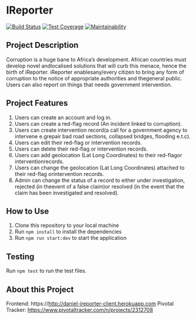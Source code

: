 # IReporter

[![Build Status](https://travis-ci.com/danprocoder/ireporter-react-frontend.svg?branch=develop)](https://travis-ci.com/danprocoder/ireporter-react-frontend) [![Test Coverage](https://api.codeclimate.com/v1/badges/50e62d6d13c25a255f08/test_coverage)](https://codeclimate.com/github/danprocoder/ireporter-react-frontend/test_coverage) [![Maintainability](https://api.codeclimate.com/v1/badges/50e62d6d13c25a255f08/maintainability)](https://codeclimate.com/github/danprocoder/ireporter-react-frontend/maintainability)

## Project Description
Corruption is a huge bane to Africa’s development. African countries must develop novel andlocalised solutions that will curb this menace, hence the birth of iReporter. iReporter enablesany/every citizen to bring any form of corruption to the notice of appropriate authorities and thegeneral public. Users can also report on things that needs government intervention.

## Project Features
1. Users can create an account and log in.
2. Users can create a ​red-flag ​​record (An incident linked to corruption).
3. Users can create ​intervention​​ record​​​(a call for a government agency to intervene e.grepair bad road sections, collapsed bridges, flooding e.t.c).
4. Users can edit their ​red-flag ​​or ​intervention ​​records.
5. Users can delete their ​red-flag ​​or ​intervention ​​records.
6. Users can add geolocation (Lat Long Coordinates) to their ​red-flag ​​or ​interventionrecords​.
7. Users can change the geolocation (Lat Long Coordinates) attached to their ​red-flag ​​orintervention ​​records​.
8. Admin can change the ​status​​ of a record to either ​under investigation, rejected ​​(in theevent of a false claim)​​​or​ resolved ​​(in the event that the claim has been investigated and resolved)​.

## How to Use
1. Clone this repository to your local machine 
2. Run `npm install` to install the dependencies
3. Run `npm run start:dev` to start the application

## Testing
Run `npm test` to run the test files.

## About this Project
Frontend: https://http://daniel-ireporter-client.herokuapp.com
Pivotal Tracker: https://www.pivotaltracker.com/n/projects/2312708